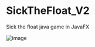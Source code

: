 # SickTheFloat_V2
Sick the float java game in JavaFX


![image](https://github.com/DevMind89/SickTheFloat_V2/assets/30567851/57bf9ded-c19e-43bf-b3af-4f72e5430770)
